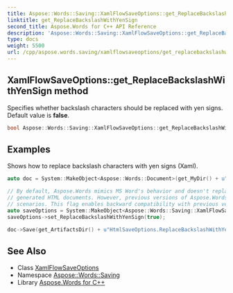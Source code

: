 ```yaml
---
title: Aspose::Words::Saving::XamlFlowSaveOptions::get_ReplaceBackslashWithYenSign method
linktitle: get_ReplaceBackslashWithYenSign
second_title: Aspose.Words for C++ API Reference
description: 'Aspose::Words::Saving::XamlFlowSaveOptions::get_ReplaceBackslashWithYenSign method. Specifies whether backslash characters should be replaced with yen signs. Default value is false in C++.'
type: docs
weight: 5500
url: /cpp/aspose.words.saving/xamlflowsaveoptions/get_replacebackslashwithyensign/
---
```

## XamlFlowSaveOptions::get_ReplaceBackslashWithYenSign method


Specifies whether backslash characters should be replaced with yen signs. Default value is **false**.

```cpp
bool Aspose::Words::Saving::XamlFlowSaveOptions::get_ReplaceBackslashWithYenSign() const
```


## Examples



Shows how to replace backslash characters with yen signs (Xaml). 
```cpp
auto doc = System::MakeObject<Aspose::Words::Document>(get_MyDir() + u"Korean backslash symbol.docx");

// By default, Aspose.Words mimics MS Word's behavior and doesn't replace backslash characters with yen signs in
// generated HTML documents. However, previous versions of Aspose.Words performed such replacements in certain
// scenarios. This flag enables backward compatibility with previous versions of Aspose.Words.
auto saveOptions = System::MakeObject<Aspose::Words::Saving::XamlFlowSaveOptions>();
saveOptions->set_ReplaceBackslashWithYenSign(true);

doc->Save(get_ArtifactsDir() + u"HtmlSaveOptions.ReplaceBackslashWithYenSign.xaml", saveOptions);
```

## See Also

* Class [XamlFlowSaveOptions](../)
* Namespace [Aspose::Words::Saving](../../)
* Library [Aspose.Words for C++](../../../)
